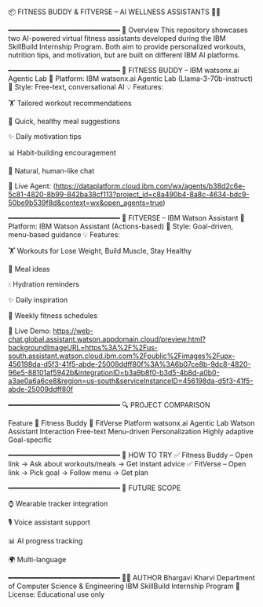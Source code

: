 📦 FITNESS BUDDY & FITVERSE – AI WELLNESS ASSISTANTS 💪🌐

━━━━━━━━━━━━━━━━━━━━━━━━━━━
📌 Overview
This repository showcases two AI-powered virtual fitness assistants developed during the IBM SkillBuild Internship Program.
Both aim to provide personalized workouts, nutrition tips, and motivation, but are built on different IBM AI platforms.

━━━━━━━━━━━━━━━━━━━━━━━━━━━
🥇 FITNESS BUDDY – IBM watsonx.ai Agentic Lab
🤖 Platform: IBM watsonx.ai Agentic Lab (Llama-3-70b-instruct)
📝 Style: Free-text, conversational AI
💡 Features:

🏋️ Tailored workout recommendations

🍲 Quick, healthy meal suggestions

✨ Daily motivation tips

📊 Habit-building encouragement

💬 Natural, human-like chat

🔗 Live Agent: (https://dataplatform.cloud.ibm.com/wx/agents/b38d2c6e-5c81-4820-8b99-842ba38cf113?project_id=c8a490b4-8a8c-4634-bdc9-50be9b539f8d&context=wx&open_agents=true)

━━━━━━━━━━━━━━━━━━━━━━━━━━━
🥈 FITVERSE – IBM Watson Assistant
🤖 Platform: IBM Watson Assistant (Actions-based)
📝 Style: Goal-driven, menu-based guidance
💡 Features:

🏋️ Workouts for Lose Weight, Build Muscle, Stay Healthy

🍲 Meal ideas

💧 Hydration reminders

✨ Daily inspiration

📅 Weekly fitness schedules

🔗 Live Demo:
https://web-chat.global.assistant.watson.appdomain.cloud/preview.html?backgroundImageURL=https%3A%2F%2Fus-south.assistant.watson.cloud.ibm.com%2Fpublic%2Fimages%2Fupx-456198da-d5f3-41f5-abde-25009ddff80f%3A%3A6b07ce8b-9dc8-4820-96e5-88101af5942b&integrationID=b3a9b8f0-b3d5-4b8d-a0b0-a3ae0a6a6ce8&region=us-south&serviceInstanceID=456198da-d5f3-41f5-abde-25009ddff80f

━━━━━━━━━━━━━━━━━━━━━━━━━━━
🔍 PROJECT COMPARISON

Feature	🥇 Fitness Buddy	🥈 FitVerse
Platform	watsonx.ai Agentic Lab	Watson Assistant
Interaction	Free-text	Menu-driven
Personalization	Highly adaptive	Goal-specific

━━━━━━━━━━━━━━━━━━━━━━━━━━━
🧪 HOW TO TRY
✅ Fitness Buddy – Open link → Ask about workouts/meals → Get instant advice
✅ FitVerse – Open link → Pick goal → Follow menu → Get plan

━━━━━━━━━━━━━━━━━━━━━━━━━━━
🚀 FUTURE SCOPE

⌚ Wearable tracker integration

🎙️ Voice assistant support

📊 AI progress tracking

🌍 Multi-language

━━━━━━━━━━━━━━━━━━━━━━━━━━━
👩‍💻 AUTHOR
Bhargavi Kharvi
Department of Computer Science & Engineering
IBM SkillBuild Internship Program
📜 License: Educational use only

